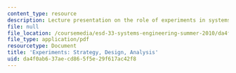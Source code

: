 ```yaml
---
content_type: resource
description: Lecture presentation on the role of experiments in systems engineering.
file: null
file_location: /coursemedia/esd-33-systems-engineering-summer-2010/da4f0ab637aecd865f5e29f617ac42f8_MITESD_33SUM10_lec10.pdf
file_type: application/pdf
resourcetype: Document
title: 'Experiments: Strategy, Design, Analysis'
uid: da4f0ab6-37ae-cd86-5f5e-29f617ac42f8
---
```

